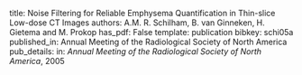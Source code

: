 title: Noise Filtering for Reliable Emphysema Quantification in Thin-slice Low-dose CT Images
authors: A.M. R. Schilham, B. van Ginneken, H. Gietema and M. Prokop
has_pdf: False
template: publication
bibkey: schi05a
published_in: Annual Meeting of the Radiological Society of North America
pub_details: in: <i>Annual Meeting of the Radiological Society of North America</i>, 2005
